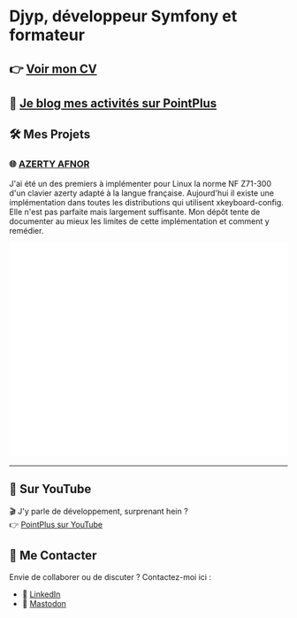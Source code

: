 #  Djyp, développeur Symfony et formateur

## 👉 **[Voir mon CV](https://cvdesignr.com/p/673c6d0fbb4b0)**

## 📝 **[Je blog mes activités sur PointPlus](https://blog.plus.yt)**

## 🛠️ Mes Projets

### 🌐 [AZERTY AFNOR](https://github.com/Djyp/azerty_afnor)  

J'ai été un des premiers à implémenter pour Linux la norme NF Z71-300 d'un clavier azerty adapté à la langue française. Aujourd'hui il existe une implémentation dans toutes les distributions qui utilisent xkeyboard-config. Elle n'est pas parfaite mais largement suffisante. Mon dépôt tente de documenter au mieux les limites de cette implémentation et comment y remédier.

<!-- ### 📱 [Nom du Projet 2](URL_du_projet)
Un projet qui **[brève description du projet]**.  
💡 **Technologies utilisées** : [Langages, Frameworks].  
📸 **Aperçu** :  
![Capture d'écran](https://via.placeholder.com/600x200.png?text=Capture+d%27écran+du+projet)

### 🖥️ [Nom du Projet 3](URL_du_projet)
Un projet qui **[brève description du projet]**.  
💡 **Technologies utilisées** : [Langages, Frameworks].  
📸 **Aperçu** :  
![Capture d'écran](https://via.placeholder.com/600x200.png?text=Capture+d%27écran+du+projet) -->

![Metrics](/github-metrics.svg)

---

## 🎥 Sur YouTube
🎬 J'y parle de développement, surprenant hein ?  
👉 [PointPlus sur YouTube](https://www.youtube.com/pointplus)


## 🌟 Me Contacter
Envie de collaborer ou de discuter ? Contactez-moi ici :  
- 💼 [LinkedIn](URL_LinkedIn)  
- 🐘 [Mastodon](https://toot.plus.yt/@Djyp)  
